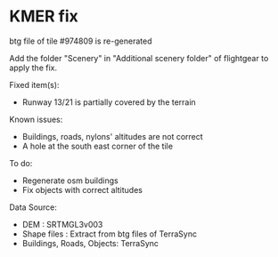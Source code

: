 # KMER fix

btg file of tile #974809 is re-generated

Add the folder "Scenery" in "Additional scenery folder" of flightgear to apply the fix.

Fixed item(s):
- Runway 13/21 is partially covered by the terrain

Known issues:
- Buildings, roads, nylons' altitudes are not correct
- A hole at the south east corner of the tile

To do:
- Regenerate osm buildings
- Fix objects with correct altitudes

Data Source:
- DEM : SRTMGL3v003 
- Shape files : Extract from btg files of TerraSync
- Buildings, Roads, Objects: TerraSync
